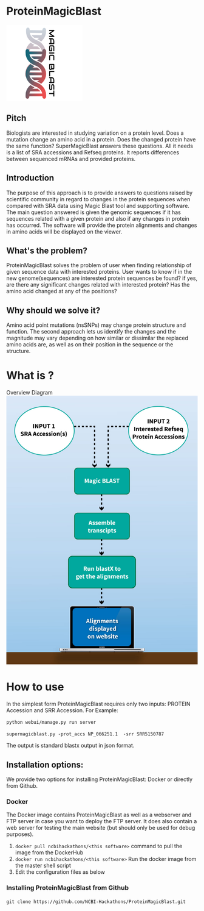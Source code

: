 # ProteinMagicBlast
![Workflow](/bc073254-b7d4-4648-912f-a346c63b585f.png?raw=true "logo.png")

## Pitch
Biologists are interested in studying variation on a protein level. Does a mutation change an amino acid in a protein. Does the changed protein have the same function? SuperMagicBlast answers these questions. All it needs is a list of SRA accessions and Refseq proteins. It reports differences between sequenced mRNAs and provided proteins.

## Introduction
The purpose of this approach is to provide answers to questions raised by scientific community
in regard to changes in the protein sequences when compared with SRA data using Magic Blast 
tool and supporting software. The main question answered is given the genomic sequences if it
has sequences related with a given protein and also if any changes in protein has occurred. 
The software will provide the protein alignments and changes in amino acids will be displayed on the viewer.  

## What's the problem? 
ProteinMagicBlast solves the problem of user when finding relationship of given sequence 
data with interested proteins. User wants to know if in the new genome(sequences) are interested 
protein sequences be found? if yes, are there any significant changes related with interested protein? 
Has the amino acid changed at any of the positions?  

## Why should we solve it? 
Amino acid point mutations (nsSNPs) may change protein structure and function. 
The second approach lets us identify the changes and the magnitude may vary depending on how similar or dissimilar
the replaced amino acids are, as well as on their position in the sequence or the structure.  
   
# What is <this software>?

Overview Diagram
![Workflow](/MAGICBLAST-flow.jpg?raw=true "MAGICBLAST-flow.jpg")

# How to use <this software>
In the simplest form ProteinMagicBlast requires only two inputs: PROTEIN Accession and SRR Accession.
For Example:

```
python webui/manage.py run server
```

``` supermagicblast.py -prot_accs NP_066251.1  -srr SRR5150787 ```

 The output is standard blastx output in json format.
    
## Installation options:

We provide two options for installing ProteinMagicBlast: Docker or directly from Github.

### Docker

The Docker image contains ProteinMagicBlast as well as a webserver and FTP server in case you want to deploy the FTP server. It does also contain a web server for testing the <this software> main website (but should only be used for debug purposes).

1. `docker pull ncbihackathons/<this software>` command to pull the image from the DockerHub
2. `docker run ncbihackathons/<this software>` Run the docker image from the master shell script
3. Edit the configuration files as below

### Installing ProteinMagicBlast from Github

 `git clone https://github.com/NCBI-Hackathons/ProteinMagicBlast.git`

  
